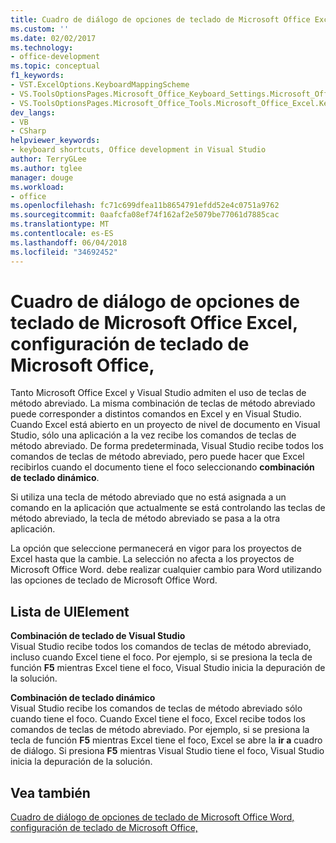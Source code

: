 ```yaml
---
title: Cuadro de diálogo de opciones de teclado de Microsoft Office Excel, configuración de teclado de Microsoft Office,
ms.custom: ''
ms.date: 02/02/2017
ms.technology:
- office-development
ms.topic: conceptual
f1_keywords:
- VST.ExcelOptions.KeyboardMappingScheme
- VS.ToolsOptionsPages.Microsoft_Office_Keyboard_Settings.Microsoft_Office_Excel_Keyboard
- VS.ToolsOptionsPages.Microsoft_Office_Tools.Microsoft_Office_Excel.Keyboard
dev_langs:
- VB
- CSharp
helpviewer_keywords:
- keyboard shortcuts, Office development in Visual Studio
author: TerryGLee
ms.author: tglee
manager: douge
ms.workload:
- office
ms.openlocfilehash: fc71c699dfea11b8654791efdd52e4c0751a9762
ms.sourcegitcommit: 0aafcfa08ef74f162af2e5079be77061d7885cac
ms.translationtype: MT
ms.contentlocale: es-ES
ms.lasthandoff: 06/04/2018
ms.locfileid: "34692452"
---
```

# <a name="microsoft-office-excel-keyboard-microsoft-office-keyboard-settings-options-dialog-box"></a>Cuadro de diálogo de opciones de teclado de Microsoft Office Excel, configuración de teclado de Microsoft Office,
  Tanto Microsoft Office Excel y Visual Studio admiten el uso de teclas de método abreviado. La misma combinación de teclas de método abreviado puede corresponder a distintos comandos en Excel y en Visual Studio. Cuando Excel está abierto en un proyecto de nivel de documento en Visual Studio, sólo una aplicación a la vez recibe los comandos de teclas de método abreviado. De forma predeterminada, Visual Studio recibe todos los comandos de teclas de método abreviado, pero puede hacer que Excel recibirlos cuando el documento tiene el foco seleccionando **combinación de teclado dinámico**.  
  
 Si utiliza una tecla de método abreviado que no está asignada a un comando en la aplicación que actualmente se está controlando las teclas de método abreviado, la tecla de método abreviado se pasa a la otra aplicación.  
  
 La opción que seleccione permanecerá en vigor para los proyectos de Excel hasta que la cambie. La selección no afecta a los proyectos de Microsoft Office Word. debe realizar cualquier cambio para Word utilizando las opciones de teclado de Microsoft Office Word.  
  
## <a name="uielement-list"></a>Lista de UIElement  
 **Combinación de teclado de Visual Studio**  
 Visual Studio recibe todos los comandos de teclas de método abreviado, incluso cuando Excel tiene el foco. Por ejemplo, si se presiona la tecla de función **F5** mientras Excel tiene el foco, Visual Studio inicia la depuración de la solución.  
  
 **Combinación de teclado dinámico**  
 Visual Studio recibe los comandos de teclas de método abreviado sólo cuando tiene el foco. Cuando Excel tiene el foco, Excel recibe todos los comandos de teclas de método abreviado. Por ejemplo, si se presiona la tecla de función **F5** mientras Excel tiene el foco, Excel se abre la **ir a** cuadro de diálogo. Si presiona **F5** mientras Visual Studio tiene el foco, Visual Studio inicia la depuración de la solución.  
  
## <a name="see-also"></a>Vea también  
 [Cuadro de diálogo de opciones de teclado de Microsoft Office Word, configuración de teclado de Microsoft Office,](../vsto/microsoft-office-word-keyboard-microsoft-office-keyboard-settings-options-dialog-box.md)  
  
  